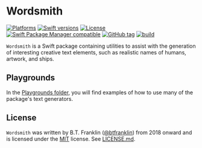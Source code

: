 Wordsmith
=========

[![Platforms](https://img.shields.io/endpoint?url=https%3A%2F%2Fswiftpackageindex.com%2Fapi%2Fpackages%2Fbtfranklin%2FWordsmith%2Fbadge%3Ftype%3Dplatforms)](https://swiftpackageindex.com/btfranklin/Wordsmith)
[![Swift versions](https://img.shields.io/endpoint?url=https%3A%2F%2Fswiftpackageindex.com%2Fapi%2Fpackages%2Fbtfranklin%2FWordsmith%2Fbadge%3Ftype%3Dswift-versions)](https://swiftpackageindex.com/btfranklin/Wordsmith)
[![License](https://img.shields.io/badge/License-MIT-blue.svg)](https://github.com/btfranklin/Wordsmith/blob/main/LICENSE)
[![Swift Package Manager compatible](https://img.shields.io/badge/SPM-compatible-brightgreen.svg?style=flat&colorA=28a745&&colorB=4E4E4E)](https://github.com/apple/swift-package-manager)
[![GitHub tag](https://img.shields.io/github/tag/btfranklin/Wordsmith.svg)](https://github.com/btfranklin/Wordsmith)
[![build](https://github.com/btfranklin/Wordsmith/workflows/build/badge.svg)](https://github.com/dunesailer/btfranklin/actions?query=workflow%3Abuild)

`Wordsmith` is a Swift package containing utilities to assist with the generation of interesting creative text elements, such as realistic names of humans, artwork, and ships.

## Playgrounds

In the [Playgrounds folder](https://github.com/btfranklin/Wordsmith/tree/main/Playgrounds), you will find examples of how to use many of the package's text generators.

## License

`Wordsmith` was written by B.T. Franklin ([@btfranklin](https://github.com/btfranklin)) from 2018 onward and is licensed under the [MIT](https://opensource.org/licenses/MIT) license. See [LICENSE.md](LICENSE.md).
